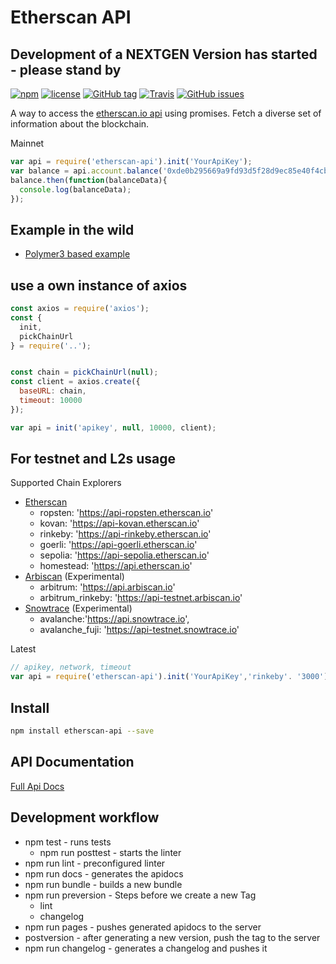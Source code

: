 # Etherscan API

## Development of a NEXTGEN Version has started - please stand by

[![npm](https://img.shields.io/npm/dt/etherscan-api.svg)](https://www.npmjs.com/package/etherscan-api)
[![license](https://img.shields.io/github/license/sebs/etherscan-api.svg)](https://github.com/sebs/etherscan-api/blob/master/LICENSE.md)
[![GitHub tag](https://img.shields.io/github/tag/sebs/etherscan-api.svg)](https://github.com/sebs/etherscan-api)
[![Travis](https://img.shields.io/travis/sebs/etherscan-api.svg)](https://travis-ci.org/sebs/etherscan-api)
[![GitHub issues](https://img.shields.io/github/issues/sebs/etherscan-api.svg)](https://github.com/sebs/etherscan-api/issues)

A way to access the [etherscan.io api](https://etherscan.io/apis) using promises. Fetch a diverse set of information about the blockchain.

Mainnet


```javascript
var api = require('etherscan-api').init('YourApiKey');
var balance = api.account.balance('0xde0b295669a9fd93d5f28d9ec85e40f4cb697bae');
balance.then(function(balanceData){
  console.log(balanceData);
});
```
## Example in the wild

* [Polymer3 based example](https://github.com/hiherto-elements/test-app)


## use a own instance of axios

```js
const axios = require('axios');
const {
  init,
  pickChainUrl
} = require('..');


const chain = pickChainUrl(null);
const client = axios.create({
  baseURL: chain,
  timeout: 10000
});

var api = init('apikey', null, 10000, client);
```

## For testnet and L2s usage

Supported Chain Explorers

* [Etherscan](https://etherscan.io)
  * ropsten: 'https://api-ropsten.etherscan.io'
  * kovan: 'https://api-kovan.etherscan.io'
  * rinkeby: 'https://api-rinkeby.etherscan.io'
  * goerli: 'https://api-goerli.etherscan.io'
  * sepolia: 'https://api-sepolia.etherscan.io'
  * homestead: 'https://api.etherscan.io'
* [Arbiscan](https://arbiscan.io) (Experimental)
  * arbitrum: 'https://api.arbiscan.io'
  * arbitrum_rinkeby: 'https://api-testnet.arbiscan.io'
* [Snowtrace](https://snowtrace.io) (Experimental)
  * avalanche:'https://api.snowtrace.io',
  * avalanche_fuji: 'https://api-testnet.snowtrace.io'

Latest

```javascript
// apikey, network, timeout
var api = require('etherscan-api').init('YourApiKey','rinkeby'. '3000');
```

## Install

 ```bash
 npm install etherscan-api --save
 ```


## API Documentation

[Full Api Docs](https://sebs.github.io/etherscan-api/)


## Development workflow

* npm test  - runs tests
  * npm run posttest - starts the linter
* npm run lint - preconfigured linter
* npm run docs - generates the apidocs
* npm run bundle - builds a new bundle
* npm run preversion - Steps before we create a new Tag
  * lint
  * changelog
* npm run pages - pushes generated apidocs to the server
* postversion - after generating a new version, push the tag to the server
* npm run changelog - generates a changelog and pushes it
